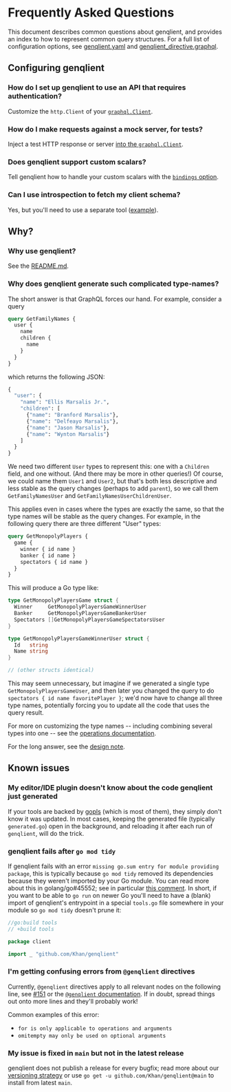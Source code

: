 # Frequently Asked Questions

This document describes common questions about genqlient, and provides an index to how to represent common query structures.  For a full list of configuration options, see [genqlient.yaml](genqlient.yaml) and [genqlient_directive.graphql](genqlient_directive.graphql).

## Configuring genqlient

### How do I set up genqlient to use an API that requires authentication?

Customize the `http.Client` of your [`graphql.Client`](client_config.md#authentication-and-other-headers).

### How do I make requests against a mock server, for tests?

Inject a test HTTP response or server [into the `graphql.Client`](client_config.md#testing).

### Does genqlient support custom scalars?

Tell genqlient how to handle your custom scalars with the [`bindings` option](schema.md#custom-scalars).

### Can I use introspection to fetch my client schema?

Yes, but you'll need to use a separate tool ([example](schema.md#fetching-your-schema)).

## Why?

### Why use genqlient?

See the [README.md](../README.md#why-another-graphql-client).

### Why does genqlient generate such complicated type-names?

The short answer is that GraphQL forces our hand.  For example, consider a query
```graphql
query GetFamilyNames {
  user {
    name
    children {
      name
    }
  }
}
```
which returns the following JSON:
```graphql
{
  "user": {
    "name": "Ellis Marsalis Jr.",
    "children": [
      {"name": "Branford Marsalis"},
      {"name": "Delfeayo Marsalis"},
      {"name": "Jason Marsalis"},
      {"name": "Wynton Marsalis"}
    ]
  }
}
```
We need two different `User` types to represent this: one with a `Children` field, and one without.  (And there may be more in other queries!)  Of course, we could name them `User1` and `User2`, but that's both less descriptive and less stable as the query changes (perhaps to add `parent`), so we call them `GetFamilyNamesUser` and `GetFamilyNamesUserChildrenUser`.

This applies even in cases where the types are exactly the same, so that the type names will be stable as the query changes. For example, in the following query there are three different "User" types:

```graphql
query GetMonopolyPlayers {
  game {
    winner { id name }
    banker { id name }
    spectators { id name }
  }
}
```

This will produce a Go type like:
```go
type GetMonopolyPlayersGame struct {
  Winner     GetMonopolyPlayersGameWinnerUser
  Banker     GetMonopolyPlayersGameBankerUser
  Spectators []GetMonopolyPlayersGameSpectatorsUser
}

type GetMonopolyPlayersGameWinnerUser struct {
  Id   string
  Name string
}

// (other structs identical)
```

This may seem unnecessary, but imagine if we generated a single type `GetMonopolyPlayersGameUser`, and then later you changed the query to do `spectators { id name favoritePlayer }`; we'd now have to change all three type names, potentially forcing you to update all the code that uses the query result.

For more on customizing the type names -- including combining several types into one -- see the [operations documentation](operations.md#type-names).

For the long answer, see the [design note](design.md#named-vs-unnamed-types).

## Known issues

### My editor/IDE plugin doesn't know about the code genqlient just generated

If your tools are backed by [gopls](https://github.com/golang/tools/blob/master/gopls/README.md) (which is most of them), they simply don't know it was updated.  In most cases, keeping the generated file (typically `generated.go`) open in the background, and reloading it after each run of `genqlient`, will do the trick.

### genqlient fails after `go mod tidy`

If genqlient fails with an error `missing go.sum entry for module providing package`, this is typically because `go mod tidy` removed its dependencies because they weren't imported by your Go module.  You can read more about this in golang/go#45552; see in particular [this comment](https://github.com/golang/go/issues/45552#issuecomment-819545037).  In short, if you want to be able to `go run` on newer Go you'll need to have a (blank) import of genqlient's entrypoint in a special `tools.go` file somewhere in your module so `go mod tidy` doesn't prune it:

```go
//go:build tools
// +build tools

package client

import _ "github.com/Khan/genqlient"
```

### I'm getting confusing errors from `@genqlient` directives

Currently, `@genqlient` directives apply to all relevant nodes on the following line, see [#151](https://github.com/Khan/genqlient/issues/151) or the [`@genqlient` documentation](genqlient_directive.graphql). If in doubt, spread things out onto more lines and they'll probably work!

Common examples of this error:
- `for is only applicable to operations and arguments`
- `omitempty may only be used on optional arguments`

### My issue is fixed in `main` but not in the latest release

genqlient does not publish a release for every bugfix; read more about our [versioning strategy](versioning.md) or use `go get -u github.com/Khan/genqlient@main` to install from latest `main`.
